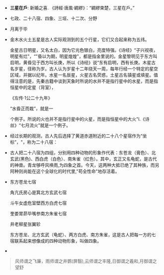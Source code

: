 - **三星在戶**:  新婚之喜. 《詩經·唐風·綢繆》：“綢繆束楚，三星在戶。”

+ 七政、二十八宿、四象、三垣、十二次、分野

+ 月离于毕

+ 金木水火土五星是古人实际观测到的五个行星，它们又合起来称为五纬。

    金星古日明星，又名太白，因为它光色银白，亮度特强。《诗经》“子兴视夜，明星有烂”，“"昏以为期，明星煌煌"，都是指金里说的。金星黎明见于东方叫启明，黄昏见于西方叫长庚，所以《诗经》说“东有启明，西有长庚。木星古名岁星，径称为岁。古人认为岁星十二年绕天一周，每年行经一个特定的星空区域，并据以纪年。水星一名辰星，火星古名荧惑，土星古名镇星或填星。值得注意的是，先秦古籍中谈到天象时所说的水并不是指行星中的水星，而是指恒星中的定星（背室），

    《左传·1公二十九年》

    “水昏正而栽”，就是一

    个例子。所说的火也并不是指行星中的火星，而是指恒星中的大火"I.《诗丝》“七月流火”就是一个例子。

- 经过长期的观测，古人先后选择了黄道赤道附近的二十八个星宿作为“坐标”，"，称为二十八宿：

- 古人把二十八宿为四组，分别用四种动物的形象作代表：东苍龙（膏色）、北玄武(黑色)、西白虎（白色）、南朱雀（红色）。其中，玄正又名龟蛇，是古代的神兽。青龙够呼风唤雨,为四象之首。今天，这两种大抵已绝了其种族，而另阿种则尚能在这个全球化的时代里,"苟全性命"地存活着。

- 东方苍龙七宿

    角亢氏房心是箕北方玄武七宿

    斗牛女虚危室壁西方白虎七宿

    奎娄胃昴毕嘴参南方朱雀七宿

    井老柳星张翼轸

    东方苍龙、北方玄武（龟蛇）、两方白虎、南方朱雀，这是古人把每一方的七宿联系起来想像成的四种动物形象，叫做四象。

- 

> 风师谓之飞廉，雨师谓之井鹦(屏翳),云师谓之丰隆,日御谓之羲和,月御谓之望舒










